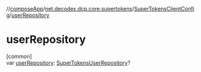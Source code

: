 //[composeApp](../../../index.md)/[net.decodex.dcp.core.supertokens](../index.md)/[SuperTokensClientConfig](index.md)/[userRepository](user-repository.md)

# userRepository

[common]\
var [userRepository](user-repository.md): [SuperTokensUserRepository](../../net.decodex.dcp.core.supertokens.recipes.core.repositories/-super-tokens-user-repository/index.md)?
